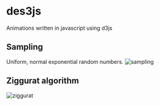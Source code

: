 # des3js
Animations written in javascript using d3js

## Sampling
Uniform, normal exponential random numbers.
![sampling](https://user-images.githubusercontent.com/49154901/116007705-69865c00-a611-11eb-91bf-a660871e718d.png)

## Ziggurat algorithm
![ziggurat](https://user-images.githubusercontent.com/49154901/116007707-6b501f80-a611-11eb-9225-ea09f66bb432.png)
